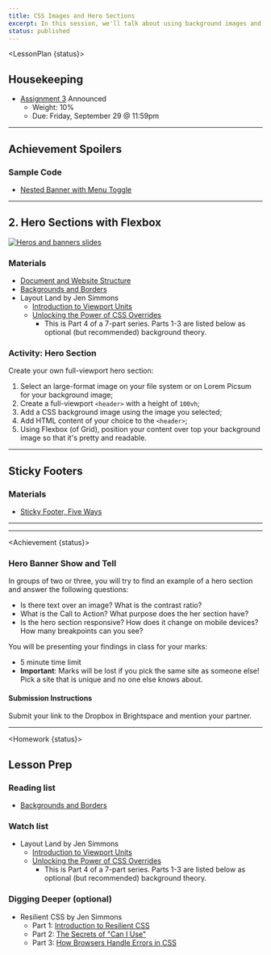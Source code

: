 ```yaml
---
title: CSS Images and Hero Sections
excerpt: In this session, we'll talk about using background images and flexbox when making Hero sections.
status: published
---
```


<script>
	import Homework from "$lib/components/Homework.svelte";
	import LessonPlan from "$lib/components/LessonPlan.svelte";
	import Achievement from "$lib/components/Achievement.svelte";
</script>

<LessonPlan {status}>

<h2>Housekeeping</h2>

- [Assignment 3](/courses/cpnt-260/assessments/assignment-3) Announced
	- Weight: 10%
	- Due: Friday, September 29 @ 11:59pm

---

<h2>Achievement Spoilers</h2>

### Sample Code
- [Nested Banner with Menu Toggle](https://github.com/sait-wbdv/dailies-f23/tree/main/2023-09-25-media-flex/03-nested-flex-banner)

---

<h2>2. Hero Sections with Flexbox</h2>

[![Heros and banners slides](/images/slides/cpnt-260/hero-sections.png)](/slides/cpnt-260/hero-sections)

### Materials
- [Document and Website Structure](https://developer.mozilla.org/en-US/docs/Learn/HTML/Introduction_to_HTML/Document_and_website_structure)
- [Backgrounds and Borders](https://developer.mozilla.org/en-US/docs/Learn/CSS/Building_blocks/Backgrounds_and_borders)
- Layout Land by Jen Simmons
    - [Introduction to Viewport Units](https://youtu.be/_sgF8I-Q1Gs)
    - [Unlocking the Power of CSS Overrides](https://www.youtube.com/watch?v=0X6zrW2QW8Q)
        - This is Part 4 of a 7-part series. Parts 1-3 are listed below as optional (but recommended) background theory.

### Activity: Hero Section
Create your own full-viewport hero section:
1. Select an large-format image on your file system or on Lorem Picsum for your background image;
2. Create a full-viewport `<header>` with a height of `100vh`;
3. Add a CSS background image using the image you selected;
4. Add HTML content of your choice to the `<header>`;
5. Using Flexbox (of Grid), position your content over top your background image so that it's pretty and readable.

---

<h2>Sticky Footers</h2>

### Materials
- [Sticky Footer, Five Ways](https://css-tricks.com/couple-takes-sticky-footer/)

---

</LessonPlan>

---

<Achievement {status}>

### Hero Banner Show and Tell
In groups of two or three, you will try to find an example of a hero section and answer the following questions:
- Is there text over an image? What is the contrast ratio?
- What is the Call to Action? What purpose does the her section have?
- Is the hero section responsive? How does it change on mobile devices? How many breakpoints can you see?

You will be presenting your findings in class for your marks:
- 5 minute time limit
- **Important**: Marks will be lost if you pick the same site as someone else! Pick a site that is unique and no one else knows about.

#### Submission Instructions
Submit your link to the Dropbox in Brightspace and mention your partner.

</Achievement>

---

<Homework {status}>

<h2>Lesson Prep</h2>

### Reading list
- [Backgrounds and Borders](https://developer.mozilla.org/en-US/docs/Learn/CSS/Building_blocks/Backgrounds_and_borders)

### Watch list
- Layout Land by Jen Simmons
    - [Introduction to Viewport Units](https://youtu.be/_sgF8I-Q1Gs)
    - [Unlocking the Power of CSS Overrides](https://www.youtube.com/watch?v=0X6zrW2QW8Q)
        - This is Part 4 of a 7-part series. Parts 1-3 are listed below as optional (but recommended) background theory.

### Digging Deeper (optional)
- Resilient CSS by Jen Simmons
    - Part 1: [Introduction to Resilient CSS](https://www.youtube.com/watch?v=u00FY9vADfQ)
    - Part 2: [The Secrets of "Can I Use"](https://www.youtube.com/watch?v=WM_cKHH7bZ0)
    - Part 3: [How Browsers Handle Errors in CSS](https://www.youtube.com/watch?v=NJjlzxud4_M)

</Homework>
